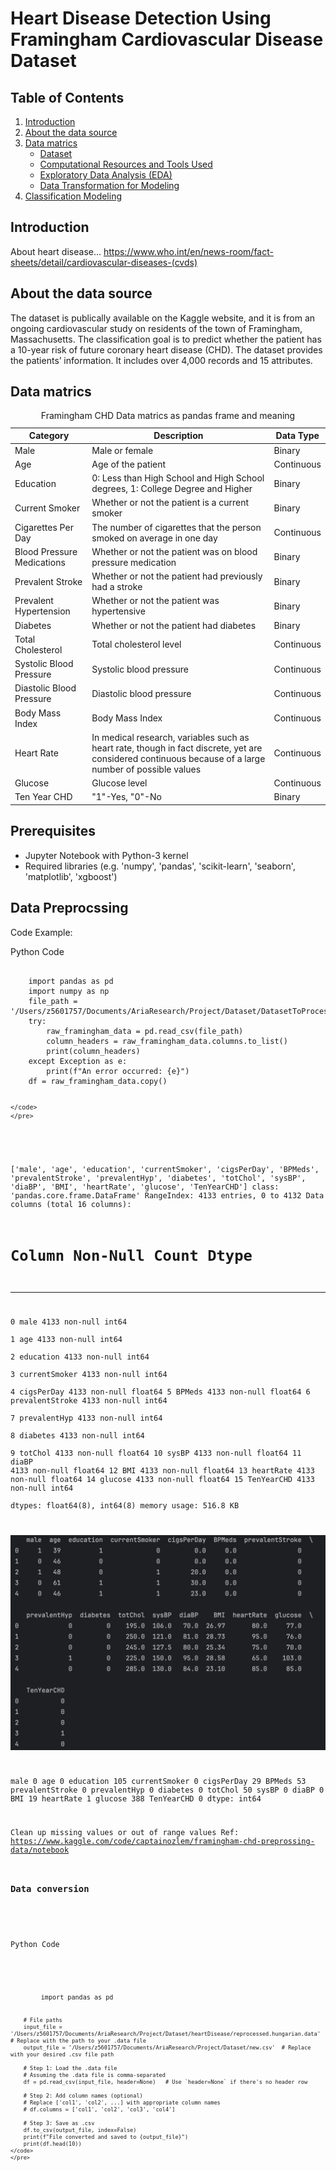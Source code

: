 # Heart Disease Detection Using Framingham Cardiovascular Disease Dataset

## Table of Contents

1. [Introduction](#introduction)
2. [About the data source](#about-the-data-source)
3. [Data matrics](#data-matrics)
   - [Dataset](#dataset)
   - [Computational Resources and Tools Used](#computational-resources-and-tools-used)
   - [Exploratory Data Analysis (EDA)](#exploratory-data-analysis-eda)
   - [Data Transformation for Modeling](#data-transformation-for-modeling)
4. [Classification Modeling](#classification-modeling)

## Introduction

About heart disease...
https://www.who.int/en/news-room/fact-sheets/detail/cardiovascular-diseases-(cvds)

## About the data source

The dataset is publically available on the Kaggle website, and it is from an ongoing cardiovascular study on residents of the town of Framingham, Massachusetts. The classification goal is to predict whether the patient has a 10-year risk of future coronary heart disease (CHD). The dataset provides the patients’ information. It includes over 4,000 records and 15 attributes.

## Data matrics

<table>
  <caption>
    Framingham CHD Data matrics as pandas frame and meaning
  </caption>
  <thead>
    <tr>
      <th scope="col">Category</th>
      <th scope="col">Description</th>
      <th scope="col">Data Type</th>
    </tr>
  </thead>
  <tbody>
    <tr>
      <td>Male</td>
      <td>Male or female</td>
      <td>Binary</td>
    </tr>
    <tr>
      <td>Age</td>
      <td>Age of the patient</td>
      <td>Continuous</td>
    </tr>
    <tr>
      <td>Education</td>
      <td>0: Less than High School and High School degrees, 1: College Degree and Higher</td>
      <td>Binary</td>
    </tr>
    <tr>
      <td>Current Smoker</td>
      <td>Whether or not the patient is a current smoker</td>
      <td>Binary</td>
    </tr>
    <tr>
      <td>Cigarettes Per Day</td>
      <td>The number of cigarettes that the person smoked on average in one day</td>
      <td>Continuous</td>
    </tr>
    <tr>
      <td>Blood Pressure Medications</td>
      <td>Whether or not the patient was on blood pressure medication</td>
      <td>Binary</td>
    </tr>
    <tr>
      <td>Prevalent Stroke</td>
      <td>Whether or not the patient had previously had a stroke</td>
      <td>Binary</td>
    </tr>
    <tr>
      <td>Prevalent Hypertension</td>
      <td>Whether or not the patient was hypertensive</td>
      <td>Binary</td>
    </tr>
    <tr>
      <td>Diabetes</td>
      <td>Whether or not the patient had diabetes</td>
      <td>Binary</td>
    </tr>
    <tr>
      <td>Total Cholesterol</td>
      <td>Total cholesterol level</td>
      <td>Continuous</td>
    </tr>
    <tr>
      <td>Systolic Blood Pressure</td>
      <td>Systolic blood pressure</td>
      <td>Continuous</td>
    </tr>
    <tr>
      <td>Diastolic Blood Pressure</td>
      <td>Diastolic blood pressure</td>
      <td>Continuous</td>
    </tr>
    <tr>
      <td>Body Mass Index</td>
      <td>Body Mass Index</td>
      <td>Continuous</td>
    </tr>
    <tr>
      <td>Heart Rate</td>
      <td>
        In medical research, variables such as heart rate, though in fact
        discrete, yet are considered continuous because of a large number of
        possible values
      </td>
      <td>Continuous</td>
    </tr>
    <tr>
      <td>Glucose</td>
      <td>Glucose level</td>
      <td>Continuous</td>
    </tr>
    <tr>
      <td>Ten Year CHD</td>
      <td>"1"-Yes, "0"-No</td>
      <td>Binary</td>
    </tr>
  </tbody>
</table>

## Prerequisites

- Jupyter Notebook with Python-3 kernel
- Required libraries (e.g. 'numpy', 'pandas', 'scikit-learn', 'seaborn', 'matplotlib', 'xgboost')

## Data Preprocssing

Code Example:

<body>
    <p>Python Code</p>
    <pre>
    <code>
    import pandas as pd
    import numpy as np
    file_path = '/Users/z5601757/Documents/AriaResearch/Project/Dataset/DatasetToProcess/Framingham_CHD_preprocessed_data.csv'
    try:
        raw_framingham_data = pd.read_csv(file_path)
        column_headers = raw_framingham_data.columns.to_list()
        print(column_headers)
    except Exception as e:
        print(f"An error occurred: {e}")
    df = raw_framingham_data.copy()

    </code>
    </pre>

</body>

['male', 'age', 'education', 'currentSmoker', 'cigsPerDay', 'BPMeds', 'prevalentStroke', 'prevalentHyp', 'diabetes', 'totChol', 'sysBP', 'diaBP', 'BMI', 'heartRate', 'glucose', 'TenYearCHD']
class: 'pandas.core.frame.DataFrame'
RangeIndex: 4133 entries, 0 to 4132
Data columns (total 16 columns):

# Column Non-Null Count Dtype

---

0 male 4133 non-null int64  
 1 age 4133 non-null int64  
 2 education 4133 non-null int64  
 3 currentSmoker 4133 non-null int64  
 4 cigsPerDay 4133 non-null float64
5 BPMeds 4133 non-null float64
6 prevalentStroke 4133 non-null int64  
 7 prevalentHyp 4133 non-null int64  
 8 diabetes 4133 non-null int64  
 9 totChol 4133 non-null float64
10 sysBP 4133 non-null float64
11 diaBP 4133 non-null float64
12 BMI 4133 non-null float64
13 heartRate 4133 non-null float64
14 glucose 4133 non-null float64
15 TenYearCHD 4133 non-null int64  
dtypes: float64(8), int64(8)
memory usage: 516.8 KB

![alt text](<images/Framingham preview.png>)

male 0
age 0
education 105
currentSmoker 0
cigsPerDay 29
BPMeds 53
prevalentStroke 0
prevalentHyp 0
diabetes 0
totChol 50
sysBP 0
diaBP 0
BMI 19
heartRate 1
glucose 388
TenYearCHD 0
dtype: int64

Clean up missing values or out of range values
Ref: https://www.kaggle.com/code/captainozlem/framingham-chd-preprossing-data/notebook

### Data conversion

<body>
    <p>Python Code</p>
    <pre>
    <code>
        import pandas as pd

        # File paths
        input_file = '/Users/z5601757/Documents/AriaResearch/Project/Dataset/heartDisease/reprocessed.hungarian.data'  # Replace with the path to your .data file
        output_file = '/Users/z5601757/Documents/AriaResearch/Project/Dataset/new.csv'  # Replace with your desired .csv file path

        # Step 1: Load the .data file
        # Assuming the .data file is comma-separated
        df = pd.read_csv(input_file, header=None)   # Use `header=None` if there's no header row

        # Step 2: Add column names (optional)
        # Replace ['col1', 'col2', ...] with appropriate column names
        # df.columns = ['col1', 'col2', 'col3', 'col4']

        # Step 3: Save as .csv
        df.to_csv(output_file, index=False)
        print(f"File converted and saved to {output_file}")
        print(df.head(10))
    </code>
    </pre>

</body>
